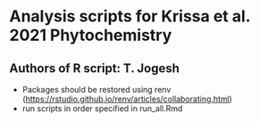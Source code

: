 # Analysis scripts for Krissa et al. 2021 Phytochemistry
## Authors of R script: T. Jogesh

* Packages should be restored using renv (https://rstudio.github.io/renv/articles/collaborating.html)
* run scripts in order specified in run_all.Rmd


